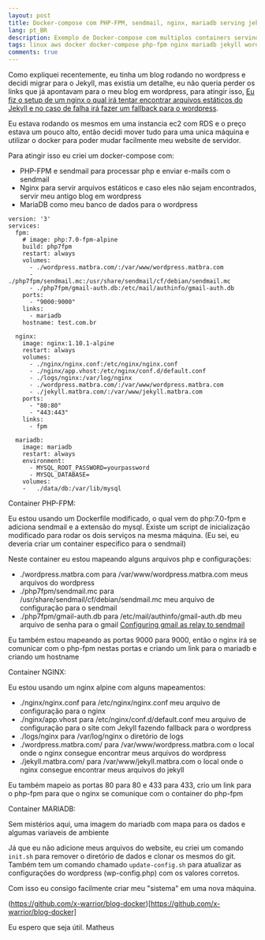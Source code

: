 ```yaml
---
layout: post
title: Docker-compose com PHP-FPM, sendmail, nginx, mariadb serving jekyll e wordpress
lang: pt_BR
description: Exemplo de Docker-compose com multiplos containers servindo wordpress e jekyll
tags: linux aws docker docker-compose php-fpm nginx mariadb jekyll wordpress ec2 lightsail rds
comments: true
--- 
```


Como expliquei recentemente, eu tinha um blog rodando no wordpress e decidi migrar para o Jekyll, mas existia um detalhe, eu não queria perder os links que já apontavam para o meu blog em wordpress, para atingir isso, [Eu fiz o setup de um nginx o qual irá tentar encontrar arquivos estáticos do Jekyll e no caso de falha irá fazer um fallback para o wordpress](http://www.matbra.com/2016/12/22/nginx-redirect-multiserver.html).

Eu estava rodando os mesmos em uma instancia ec2 com RDS e o preço estava um pouco alto, então decidi mover tudo para uma unica máquina e utilizar o docker para poder mudar facilmente meu website de servidor.

Para atingir isso eu criei um docker-compose com:
- PHP-FPM e sendmail para processar php e enviar e-mails com o sendmail
- Nginx para servir arquivos estáticos e caso eles não sejam encontrados, servir meu antigo blog em wordpress
- MariaDB como meu banco de dados para o wordpress

```
version: '3'
services:
  fpm:
    # image: php:7.0-fpm-alpine
    build: php7fpm
    restart: always
    volumes:
      - ./wordpress.matbra.com/:/var/www/wordpress.matbra.com
      - ./php7fpm/sendmail.mc:/usr/share/sendmail/cf/debian/sendmail.mc
      - ./php7fpm/gmail-auth.db:/etc/mail/authinfo/gmail-auth.db
    ports:
      - "9000:9000"
    links:
      - mariadb 
    hostname: test.com.br
  
  nginx:
    image: nginx:1.10.1-alpine
    restart: always
    volumes:
      - ./nginx/nginx.conf:/etc/nginx/nginx.conf
      - ./nginx/app.vhost:/etc/nginx/conf.d/default.conf
      - ./logs/nginx:/var/log/nginx
      - ./wordpress.matbra.com/:/var/www/wordpress.matbra.com
      - ./jekyll.matbra.com/:/var/www/jekyll.matbra.com
    ports:
      - "80:80"
      - "443:443"
    links:
      - fpm

  mariadb:
    image: mariadb
    restart: always
    environment:
      - MYSQL_ROOT_PASSWORD=yourpassword
      - MYSQL_DATABASE=
    volumes:
    -   ./data/db:/var/lib/mysql
```

Container PHP-FPM:

Eu estou usando um Dockerfile modificado, o qual vem do php:7.0-fpm e adiciona sendmail e a extensão do mysql. Existe um script de inicialização modificado para rodar os dois serviços na mesma máquina. (Eu sei, eu deveria criar um container especifico para o sendmail)

Neste container eu estou mapeando alguns arquivos php e configurações:
- ./wordpress.matbra.com para /var/www/wordpress.matbra.com meus arquivos do wordpress
- ./php7fpm/sendmail.mc para /usr/share/sendmail/cf/debian/sendmail.mc meu arquivo de configuração para o sendmail
- ./php7fpm/gmail-auth.db para /etc/mail/authinfo/gmail-auth.db meu arquivo de senha para o gmail [Configuring gmail as relay to sendmail](https://linuxconfig.org/configuring-gmail-as-sendmail-email-relay)

Eu também estou mapeando as portas 9000 para 9000, então o nginx irá se comunicar com o php-fpm nestas portas e criando um link para o mariadb e criando um hostname

Container NGINX:

Eu estou usando um nginx alpine com alguns mapeamentos:
- ./nginx/nginx.conf para /etc/nginx/nginx.conf meu arquivo de configuração para o nginx
- ./nginx/app.vhost para /etc/nginx/conf.d/default.conf meu arquivo de configuração para o site com Jekyll fazendo fallback para o wordpress
- ./logs/nginx para /var/log/nginx o diretório de logs
- ./wordpress.matbra.com/ para /var/www/wordpress.matbra.com o local onde o nginx consegue encontrar meus arquivos do wordpress
- ./jekyll.matbra.com/ para /var/www/jekyll.matbra.com o local onde o nginx consegue encontrar meus arquivos do jekyll

Eu também mapeio as portas 80 para 80 e 433 para 433, crio um link para o php-fpm para que o nginx se comunique com o container do php-fpm

Container MARIADB:

Sem mistérios aqui, uma imagem do mariadb com mapa para os dados e algumas variaveis de ambiente

Já que eu não adicione meus arquivos do website, eu criei um comando `init.sh` para remover o diretório de dados e clonar os mesmos do git. Também tem um comando chamado `update-config.sh` para atualizar as configurações do wordpress (wp-config.php) com os valores corretos.

Com isso eu consigo facilmente criar meu "sistema" em uma nova máquina.

(https://github.com/x-warrior/blog-docker)[https://github.com/x-warrior/blog-docker]

Eu espero que seja útil.
Matheus